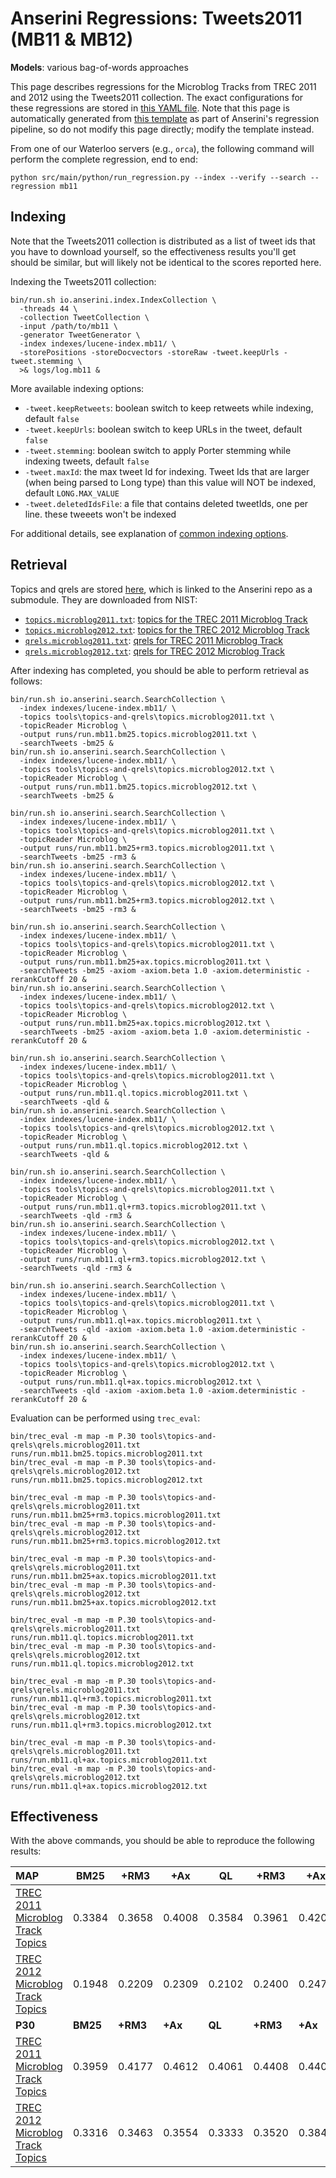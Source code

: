 # Anserini Regressions: Tweets2011 (MB11 &amp; MB12)

**Models**: various bag-of-words approaches

This page describes regressions for the Microblog Tracks from TREC 2011 and 2012 using the Tweets2011 collection.
The exact configurations for these regressions are stored in [this YAML file](../../src/main/resources/regression/mb11.yaml).
Note that this page is automatically generated from [this template](../../src/main/resources/docgen/templates/mb11.template) as part of Anserini's regression pipeline, so do not modify this page directly; modify the template instead.

From one of our Waterloo servers (e.g., `orca`), the following command will perform the complete regression, end to end:

```
python src/main/python/run_regression.py --index --verify --search --regression mb11
```

## Indexing

Note that the Tweets2011 collection is distributed as a list of tweet ids that you have to download yourself, so the
effectiveness results you'll get should be similar, but will likely not be identical to the scores reported here.

Indexing the Tweets2011 collection:

```
bin/run.sh io.anserini.index.IndexCollection \
  -threads 44 \
  -collection TweetCollection \
  -input /path/to/mb11 \
  -generator TweetGenerator \
  -index indexes/lucene-index.mb11/ \
  -storePositions -storeDocvectors -storeRaw -tweet.keepUrls -tweet.stemming \
  >& logs/log.mb11 &
```

More available indexing options:
* `-tweet.keepRetweets`: boolean switch to keep retweets while indexing, default `false`
* `-tweet.keepUrls`: boolean switch to keep URLs in the tweet, default `false`
* `-tweet.stemming`: boolean switch to apply Porter stemming while indexing tweets, default `false`
* `-tweet.maxId`: the max tweet Id for indexing. Tweet Ids that are larger (when being parsed to Long type) than this value will NOT be indexed, default `LONG.MAX_VALUE`
* `-tweet.deletedIdsFile`: a file that contains deleted tweetIds, one per line. these tweeets won't be indexed

For additional details, see explanation of [common indexing options](../../docs/common-indexing-options.md).

## Retrieval

Topics and qrels are stored [here](https://github.com/castorini/anserini-tools/tree/master/topics-and-qrels), which is linked to the Anserini repo as a submodule.
They are downloaded from NIST:

+ [`topics.microblog2011.txt`](https://github.com/castorini/anserini-tools/tree/master/topics-and-qrels/topics.microblog2011.txt): [topics for the TREC 2011 Microblog Track](https://trec.nist.gov/data/microblog/11/topics.MB1-50.txt)
+ [`topics.microblog2012.txt`](https://github.com/castorini/anserini-tools/tree/master/topics-and-qrels/topics.microblog2012.txt): [topics for the TREC 2012 Microblog Track](https://trec.nist.gov/data/microblog/12/2012.topics.MB51-110.txt)
+ [`qrels.microblog2011.txt`](https://github.com/castorini/anserini-tools/tree/master/topics-and-qrels/qrels.microblog2011.txt): [qrels for TREC 2011 Microblog Track](https://trec.nist.gov/data/microblog/11/microblog11-qrels)
+ [`qrels.microblog2012.txt`](https://github.com/castorini/anserini-tools/tree/master/topics-and-qrels/qrels.microblog2012.txt): [qrels for TREC 2012 Microblog Track](https://trec.nist.gov/data/microblog/12/adhoc-qrels)

After indexing has completed, you should be able to perform retrieval as follows:

```
bin/run.sh io.anserini.search.SearchCollection \
  -index indexes/lucene-index.mb11/ \
  -topics tools\topics-and-qrels\topics.microblog2011.txt \
  -topicReader Microblog \
  -output runs/run.mb11.bm25.topics.microblog2011.txt \
  -searchTweets -bm25 &
bin/run.sh io.anserini.search.SearchCollection \
  -index indexes/lucene-index.mb11/ \
  -topics tools\topics-and-qrels\topics.microblog2012.txt \
  -topicReader Microblog \
  -output runs/run.mb11.bm25.topics.microblog2012.txt \
  -searchTweets -bm25 &

bin/run.sh io.anserini.search.SearchCollection \
  -index indexes/lucene-index.mb11/ \
  -topics tools\topics-and-qrels\topics.microblog2011.txt \
  -topicReader Microblog \
  -output runs/run.mb11.bm25+rm3.topics.microblog2011.txt \
  -searchTweets -bm25 -rm3 &
bin/run.sh io.anserini.search.SearchCollection \
  -index indexes/lucene-index.mb11/ \
  -topics tools\topics-and-qrels\topics.microblog2012.txt \
  -topicReader Microblog \
  -output runs/run.mb11.bm25+rm3.topics.microblog2012.txt \
  -searchTweets -bm25 -rm3 &

bin/run.sh io.anserini.search.SearchCollection \
  -index indexes/lucene-index.mb11/ \
  -topics tools\topics-and-qrels\topics.microblog2011.txt \
  -topicReader Microblog \
  -output runs/run.mb11.bm25+ax.topics.microblog2011.txt \
  -searchTweets -bm25 -axiom -axiom.beta 1.0 -axiom.deterministic -rerankCutoff 20 &
bin/run.sh io.anserini.search.SearchCollection \
  -index indexes/lucene-index.mb11/ \
  -topics tools\topics-and-qrels\topics.microblog2012.txt \
  -topicReader Microblog \
  -output runs/run.mb11.bm25+ax.topics.microblog2012.txt \
  -searchTweets -bm25 -axiom -axiom.beta 1.0 -axiom.deterministic -rerankCutoff 20 &

bin/run.sh io.anserini.search.SearchCollection \
  -index indexes/lucene-index.mb11/ \
  -topics tools\topics-and-qrels\topics.microblog2011.txt \
  -topicReader Microblog \
  -output runs/run.mb11.ql.topics.microblog2011.txt \
  -searchTweets -qld &
bin/run.sh io.anserini.search.SearchCollection \
  -index indexes/lucene-index.mb11/ \
  -topics tools\topics-and-qrels\topics.microblog2012.txt \
  -topicReader Microblog \
  -output runs/run.mb11.ql.topics.microblog2012.txt \
  -searchTweets -qld &

bin/run.sh io.anserini.search.SearchCollection \
  -index indexes/lucene-index.mb11/ \
  -topics tools\topics-and-qrels\topics.microblog2011.txt \
  -topicReader Microblog \
  -output runs/run.mb11.ql+rm3.topics.microblog2011.txt \
  -searchTweets -qld -rm3 &
bin/run.sh io.anserini.search.SearchCollection \
  -index indexes/lucene-index.mb11/ \
  -topics tools\topics-and-qrels\topics.microblog2012.txt \
  -topicReader Microblog \
  -output runs/run.mb11.ql+rm3.topics.microblog2012.txt \
  -searchTweets -qld -rm3 &

bin/run.sh io.anserini.search.SearchCollection \
  -index indexes/lucene-index.mb11/ \
  -topics tools\topics-and-qrels\topics.microblog2011.txt \
  -topicReader Microblog \
  -output runs/run.mb11.ql+ax.topics.microblog2011.txt \
  -searchTweets -qld -axiom -axiom.beta 1.0 -axiom.deterministic -rerankCutoff 20 &
bin/run.sh io.anserini.search.SearchCollection \
  -index indexes/lucene-index.mb11/ \
  -topics tools\topics-and-qrels\topics.microblog2012.txt \
  -topicReader Microblog \
  -output runs/run.mb11.ql+ax.topics.microblog2012.txt \
  -searchTweets -qld -axiom -axiom.beta 1.0 -axiom.deterministic -rerankCutoff 20 &
```

Evaluation can be performed using `trec_eval`:

```
bin/trec_eval -m map -m P.30 tools\topics-and-qrels\qrels.microblog2011.txt runs/run.mb11.bm25.topics.microblog2011.txt
bin/trec_eval -m map -m P.30 tools\topics-and-qrels\qrels.microblog2012.txt runs/run.mb11.bm25.topics.microblog2012.txt

bin/trec_eval -m map -m P.30 tools\topics-and-qrels\qrels.microblog2011.txt runs/run.mb11.bm25+rm3.topics.microblog2011.txt
bin/trec_eval -m map -m P.30 tools\topics-and-qrels\qrels.microblog2012.txt runs/run.mb11.bm25+rm3.topics.microblog2012.txt

bin/trec_eval -m map -m P.30 tools\topics-and-qrels\qrels.microblog2011.txt runs/run.mb11.bm25+ax.topics.microblog2011.txt
bin/trec_eval -m map -m P.30 tools\topics-and-qrels\qrels.microblog2012.txt runs/run.mb11.bm25+ax.topics.microblog2012.txt

bin/trec_eval -m map -m P.30 tools\topics-and-qrels\qrels.microblog2011.txt runs/run.mb11.ql.topics.microblog2011.txt
bin/trec_eval -m map -m P.30 tools\topics-and-qrels\qrels.microblog2012.txt runs/run.mb11.ql.topics.microblog2012.txt

bin/trec_eval -m map -m P.30 tools\topics-and-qrels\qrels.microblog2011.txt runs/run.mb11.ql+rm3.topics.microblog2011.txt
bin/trec_eval -m map -m P.30 tools\topics-and-qrels\qrels.microblog2012.txt runs/run.mb11.ql+rm3.topics.microblog2012.txt

bin/trec_eval -m map -m P.30 tools\topics-and-qrels\qrels.microblog2011.txt runs/run.mb11.ql+ax.topics.microblog2011.txt
bin/trec_eval -m map -m P.30 tools\topics-and-qrels\qrels.microblog2012.txt runs/run.mb11.ql+ax.topics.microblog2012.txt
```

## Effectiveness

With the above commands, you should be able to reproduce the following results:

| **MAP**                                                                                                      | **BM25**  | **+RM3**  | **+Ax**   | **QL**    | **+RM3**  | **+Ax**   |
|:-------------------------------------------------------------------------------------------------------------|-----------|-----------|-----------|-----------|-----------|-----------|
| [TREC 2011 Microblog Track Topics](https://github.com/castorini/anserini-tools/tree/master/topics-and-qrels/topics.microblog2011.txt)| 0.3384    | 0.3658    | 0.4008    | 0.3584    | 0.3961    | 0.4201    |
| [TREC 2012 Microblog Track Topics](https://github.com/castorini/anserini-tools/tree/master/topics-and-qrels/topics.microblog2012.txt)| 0.1948    | 0.2209    | 0.2309    | 0.2102    | 0.2400    | 0.2474    |
| **P30**                                                                                                      | **BM25**  | **+RM3**  | **+Ax**   | **QL**    | **+RM3**  | **+Ax**   |
| [TREC 2011 Microblog Track Topics](https://github.com/castorini/anserini-tools/tree/master/topics-and-qrels/topics.microblog2011.txt)| 0.3959    | 0.4177    | 0.4612    | 0.4061    | 0.4408    | 0.4408    |
| [TREC 2012 Microblog Track Topics](https://github.com/castorini/anserini-tools/tree/master/topics-and-qrels/topics.microblog2012.txt)| 0.3316    | 0.3463    | 0.3554    | 0.3333    | 0.3520    | 0.3842    |
